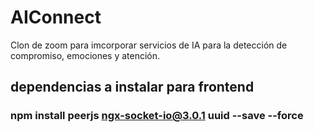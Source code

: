 # AIConnect
Clon de zoom para imcorporar servicios de IA para la detección de compromiso, emociones y atención.

## dependencias a instalar para frontend

### npm install peerjs ngx-socket-io@3.0.1 uuid --save --force